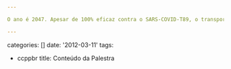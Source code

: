 ```yaml
---

O ano é 2047. Apesar de 100% eficaz contra o SARS-COVID-T89, o transporte de passageiros do Uber por carros autômatos não é realidade para 100% da frota. O motivo disso foi a PEC-44 aprovada no começo da semana na câmara de vereadores da cidade de São Paulo, que determina a obrigatoriedade que no mínimo 80% da frota seja composta por motoristas humanos. O resultado foi comemorado pelo Sindicato de Condutores Liberais do estado. De acordo com o líder sindical, essa é uma vitória há muito aguardada e que visa proteger tanto o trabalhador autônomo quanto o cidadão, que muitas vezes precisa atravessar diariamente a cidade na companhia apenas de um robô ao volante. "Falta aquele contato humano. Mesmo com máscaras e o paredão isolador e o sistema de som integrado é importante para mantermos a sanidade, que é tão importante quanto a segurança na saúde, ainda mais em plena pandemia", concluiu.

---
```

categories: []
date: '2012-03-11'
tags:
- ccppbr
title: Conteúdo da Palestra
